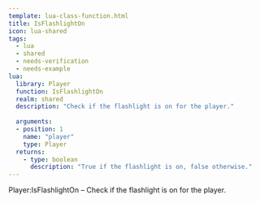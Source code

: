```yaml
---
template: lua-class-function.html
title: IsFlashlightOn
icon: lua-shared
tags:
  - lua
  - shared
  - needs-verification
  - needs-example
lua:
  library: Player
  function: IsFlashlightOn
  realm: shared
  description: "Check if the flashlight is on for the player."
  
  arguments:
  - position: 1
    name: "player"
    type: Player
  returns:
    - type: boolean
      description: "True if the flashlight is on, false otherwise."
---
```


<div class="lua__search__keywords">
Player:IsFlashlightOn &#x2013; Check if the flashlight is on for the player.
</div>
